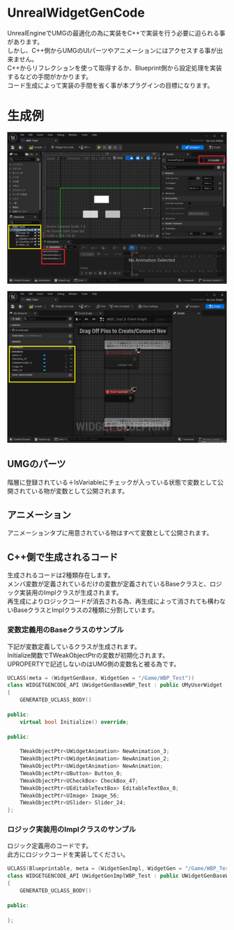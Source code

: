 # UnrealWidgetGenCode

UnrealEngineでUMGの最適化の為に実装をC++で実装を行う必要に迫られる事があります。  
しかし、C++側からUMGのUIパーツやアニメーションにはアクセスする事が出来ません。  
C++からリフレクションを使って取得するか、Blueprint側から設定処理を実装するなどの手間がかかります。  
コード生成によって実装の手間を省く事が本プラグインの目標になります。

# 生成例

![UMGDesigner](https://raw.githubusercontent.com/laycnc/UnrealWidgetGenCode/documents/Documents/Image/UMGDesigner.png?token=GHSAT0AAAAAACN37UJTOE7ZOUUJH65SWURSZO257AQ)

![BlueprintDesigner](https://raw.githubusercontent.com/laycnc/UnrealWidgetGenCode/documents/Documents/Image/BlueprintDesigner.png?token=GHSAT0AAAAAACN37UJSALFL765JZQR64J42ZO256LA)


## UMGのパーツ

階層に登録されている＋IsVariableにチェックが入っている状態で変数として公開されている物が変数として公開されます。

## アニメーション

アニメーションタブに用意されている物はすべて変数として公開されます。


## C++側で生成されるコード

生成されるコードは2種類存在します。  
メンバ変数が定義されているだけの変数が定義されているBaseクラスと、ロジック実装用のImplクラスが生成されます。   
再生成によりロジックコードが消去される為、再生成によって消されても構わないBaseクラスとImplクラスの2種類に分割しています。  

### 変数定義用のBaseクラスのサンプル

下記が変数定義しているクラスが生成されます。  
Initialize関数でTWeakObjectPtrの変数が初期化されます。  
UPROPERTYで記述しないのはUMG側の変数名と被る為です。  

```cpp
UCLASS(meta = (WidgetGenBase, WidgetGen = "/Game/WBP_Test"))
class WIDGETGENCODE_API UWidgetGenBaseWBP_Test : public UMyUserWidget
{
	GENERATED_UCLASS_BODY()

public:	
	virtual bool Initialize() override;

public:	

	TWeakObjectPtr<UWidgetAnimation> NewAnimation_3;
	TWeakObjectPtr<UWidgetAnimation> NewAnimation_2;
	TWeakObjectPtr<UWidgetAnimation> NewAnimation;
	TWeakObjectPtr<UButton> Button_0;
	TWeakObjectPtr<UCheckBox> CheckBox_47;
	TWeakObjectPtr<UEditableTextBox> EditableTextBox_0;
	TWeakObjectPtr<UImage> Image_56;
	TWeakObjectPtr<USlider> Slider_24;
};
```

### ロジック実装用のImplクラスのサンプル

ロジック定義用のコードです。  
此方にロジックコードを実装してください。

```cpp
UCLASS(Blueprintable, meta = (WidgetGenImpl, WidgetGen = "/Game/WBP_Test"))
class WIDGETGENCODE_API UWidgetGenImplWBP_Test : public UWidgetGenBaseWBP_Test
{
	GENERATED_UCLASS_BODY()

public:	

};
```